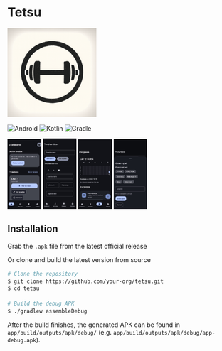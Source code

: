 # Tetsu

<img src="app/src/main/res/drawable/ic_launcher_foreground.png" alt="Tetsu logo" width="200"/>

![Android](https://img.shields.io/badge/Android-3DDC84?logo=android&logoColor=white) ![Kotlin](https://img.shields.io/badge/Kotlin-7F52FF?logo=kotlin&logoColor=white) ![Gradle](https://img.shields.io/badge/Gradle-02303A?logo=gradle&logoColor=white)


<p align="left">
  <img src="docs/assets/tetsu_dashboard.png" alt="dashboard, view existing templates" width="15%" height="60%"></a>
  <img src="docs/assets/tetsu_create_template.png" alt="create a new template (workout)" width="15%" height="60%"></a>
  <img src="docs/assets/tetsu_progress.png" alt="track progress, consitency, and achievements" width="15%" height="60%"></a>
  <img src="docs/assets/tetsu_create_goal.png" alt="create a custom achievement" width="15%" height="60%"></a>
</p>


## Installation

Grab the `.apk` file from the latest official release

Or clone and build the latest version from source

```bash
# Clone the repository
$ git clone https://github.com/your-org/tetsu.git
$ cd tetsu

# Build the debug APK
$ ./gradlew assembleDebug
```

After the build finishes, the generated APK can be found in `app/build/outputs/apk/debug/` (e.g. `app/build/outputs/apk/debug/app-debug.apk`).
